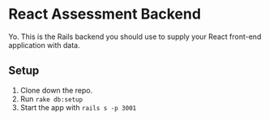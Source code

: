 # React Assessment Backend
Yo.
This is the Rails backend you should use to supply your React front-end
application with data.

## Setup

1. Clone down the repo.
2. Run `rake db:setup `
3. Start the app with `rails s -p 3001`

